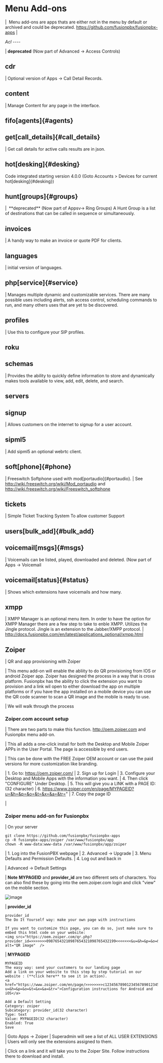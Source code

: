 # Menu Add-ons

|  Menu add-ons are apps thats are either not in the menu by default or
  archived and could be deprecated.
  <https://github.com/fusionpbx/fusionpbx-apps>
| 

*Acl* \-\-\--

| **deprecated** (Now part of Advanced -\> Access Controls)

## cdr

| Optional version of Apps -\> Call Detail Records.

## content

| Manage Content for any page in the interface.

## fifo[agents]{#agents}

## get[call_details]{#call_details}

| Get call details for active calls results are in json.

## hot[desking]{#desking}

Code integrated starting version 4.0.0 (Goto Accounts \> Devices for
current hot[desking]{#desking})

## hunt[groups]{#groups}

|  \*\*deprecated\*\* (Now part of Appsv-\> Ring Groups) A Hunt Group is
  a list of destinations that can be called in sequence or
  simultaneously.

## invoices

| A handy way to make an invoice or quote PDF for clients.

## languages

| initial version of languages.

## php[service]{#service}

| Manages multiple dynamic and customizable services. There are many
  possible uses including alerts, ssh access control, scheduling
  commands to run, and many others uses that are yet to be discovered.

## profiles

| Use this to configure your SIP profiles.

## roku

## schemas

| Provides the ability to quickly define information to store and
  dynamically makes tools available to view, add, edit, delete, and
  search.

## servers

## signup

| Allows customers on the internet to signup for a user account.

## sipml5

| Add sipml5 an optional webrtc client.

## soft[phone]{#phone}

| Freeswitch Softphone used with mod[portaudio]{#portaudio}.
| See <http://wiki.freeswitch.org/wiki/Mod_portaudio> and
  <http://wiki.freeswitch.org/wiki/Freeswitch_softphone>

## tickets

| Simple Ticket Tracking System To allow customer Support

## users[bulk_add]{#bulk_add}

## voicemail[msgs]{#msgs}

| Voicemails can be listed, played, downloaded and deleted. (Now part of
  Apps -\> Voicemail

## voicemail[status]{#status}

| Shows which extensions have voicemails and how many.

## xmpp

| XMPP Manager is an optional menu item. In order to have the option for
  XMPP Manager there are a few step to take to enble XMPP. Utilizes the
  Jingle protocol. Jingle is an extension to the Jabber/XMPP protocol.
| <http://docs.fusionpbx.com/en/latest/applications_optional/xmpp.html>

## Zoiper

| QR and app provisioning with Zoiper

| This menu add-on will enable the abliity to do QR provisioning from
  IOS or android Zoiper app. Zoiper has designed the process in a way
  that is cross platform. Fusionpbx has the ability to click the
  extension you want to provision and a link wil open to either download
  the app on multiple platforms or if you have the app installed on a
  mobile device you can use the QR code scanner to scan a QR image and
  the mobile is ready to use.

| We will walk through the process

### Zoiper.com account setup

| There are two parts to make this function. <http://oem.zoiper.com> and
  Fusionpbx menu add-on.

| This all adds a one-click install for both the Desktop and Mobile
  Zoiper APPs in the User Portal. The page is accessible by end users.

| This can be done with the FREE Zoiper OEM account or can use the paid
  versions for more customization like branding.

| 1. Go to: <https://oem.zoiper.com/>
| 2. Sign up for Login
| 3. Configure your Desktop and Mobile Apps with the information you
  want.
| 4. Then click \"CONFIGURE\" Under Desktop.
| 5. This will give you a LINK with a PAGE ID:(32 character)
| 6.
  <https://www.zoiper.com/en/page/MYPAGEID?u=&h=&p=&o=&t=&x=&a=&tr=>\"
| 7. Copy the page ID

| 

### Zoiper menu add-on for Fusionpbx

| On your server

    git clone https://github.com/fusionpbx/fusionpbx-apps
    cp -R fusionpbx-apps/zoiper /var/www/fusionpbx/app
    chown -R www-data:www-data /var/www/fusionpbx/app/zoiper

| 1. Log into the FusionPBX webpage
| 2. Advanced -\> Upgrade
| 3. Menu Defaults and Permission Defaults.
| 4. Log out and back in

| Advanced -\> Default Settings

| **Note** **MYPAGEID** and **provider_id** are two different sets of
  characters. You can also find these by going into the oem.zoiper.com
  login and click \"view\" on the moblie section.

![image](../_static/images/fusionpbx_zoiper9.jpg)

| **provider_id**

    provider_id
    The Do It Yourself way: make your own page with instructions

    If you want to customize this page, you can do so, just make sure to embed this html code on your website:
    <img src="https://oem.zoiper.com/qr.php?provider_id=>>>>>>>09876543210987654321098765432199<<<<<<<&u=&h=&p=&o=&t=&x=&a=&tr=" alt="QR image"  />

| **MYPAGEID**

    MYPAGEID
    The easy way: send your customers to our landing page
    Add a link on your website to this step by step tutorial on our website : (**click here** to see it in action).
    <a href="https://www.zoiper.com/en/page/>>>>>>>>c1234567890123456789012345678901<<<<<<<?u=&h=&p=&o=&t=&x=&a=&tr=">Configuration instructions for Android and iOS</a>

    Add a Default Setting
    Category: zoiper
    Subcategory: provider_id(32 character)
    Type: text
    Value: MYPAGEID(32 character)
    Enabled: True
    Save

| Goto Apps -\> Zoiper
| Superadmin will see a list of ALL USER EXTENSIONS
| Users will only see the extensions assigned to them.

| Click on a link and it will take you to the Zoiper Site. Follow
  instructions there to download and install.
